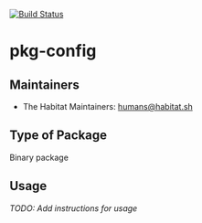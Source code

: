 [![Build Status](https://dev.azure.com/chefcorp-partnerengineering/Chef%20Base%20Plans/_apis/build/status/chef-base-plans.pkg-config?branchName=master)](https://dev.azure.com/chefcorp-partnerengineering/Chef%20Base%20Plans/_build/latest?definitionId=69&branchName=master)

# pkg-config

## Maintainers

* The Habitat Maintainers: <humans@habitat.sh>

## Type of Package

Binary package

## Usage

*TODO: Add instructions for usage*
